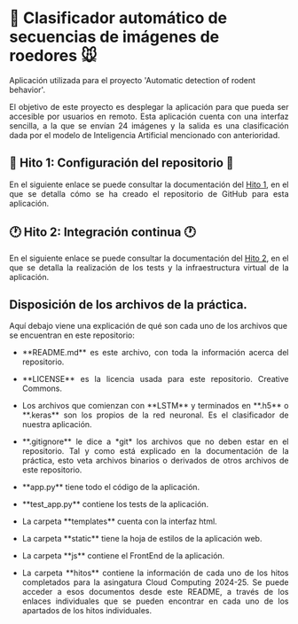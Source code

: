 # 🎰 Clasificador automático de secuencias de imágenes de roedores 🐭

Aplicación utilizada para el proyecto 'Automatic detection of rodent behavior'.

<p align="justify">El objetivo de este proyecto es desplegar la aplicación para que pueda ser accesible por usuarios en remoto. Esta aplicación cuenta con una interfaz sencilla, a la que se envían 24 imágenes y la salida es una clasificación dada por el modelo de Inteligencia Artificial mencionado con anterioridad.</p>

## 🔧 Hito 1: Configuración del repositorio 🔧

<p align="justify">En el siguiente enlace se puede consultar la documentación del <a href="https://github.com/Angburmun/image-sequence-classifier/blob/main/hitos/hito1.md">Hito 1</a>, en el que se detalla cómo se ha creado el repositorio de GitHub para esta aplicación.</p>

## 🕐 Hito 2: Integración continua 🕐

<p align="justify">En el siguiente enlace se puede consultar la documentación del <a href="https://github.com/Angburmun/image-sequence-classifier/blob/main/hitos/hito2.md">Hito 2</a>, en el que se detalla la realización de los tests y la infraestructura virtual de la aplicación.</p>

## Disposición de los archivos de la práctica.

  Aquí debajo viene una explicación de qué son cada uno de los archivos que se encuentran en este repositorio:
   - <p align="justify">**README.md** es este archivo, con toda la información acerca del repositorio.</p>
   - <p align="justify">**LICENSE** es la licencia usada para este repositorio. Creative Commons.</p>
   - <p align="justify">Los archivos que comienzan con **LSTM** y terminados en **.h5** o **.keras** son los propios de la red neuronal. Es el clasificador de nuestra aplicación.</p>
   - <p align="justify">**.gitignore** le dice a *git* los archivos que no deben estar en el repositorio. Tal y como está explicado en la documentación de la práctica, esto veta archivos binarios o derivados de otros archivos de este repositorio.</p>
   - <p align="justify">**app.py** tiene todo el código de la aplicación.</p>
   - <p align="justify">**test_app.py** contiene los tests de la aplicación.</p>
   - <p align="justify">La carpeta **templates** cuenta con la interfaz html.</p>
   - <p align="justify">La carpeta **static** tiene la hoja de estilos de la aplicación web.</p>
   - <p align="justify">La carpeta **js** contiene el FrontEnd de la aplicación.</p>
   - <p align="justify">La carpeta **hitos** contiene la información de cada uno de los hitos completados para la asingatura Cloud Computing 2024-25. Se puede acceder a esos documentos desde este README, a través de los enlaces individuales que se pueden encontrar en cada uno de los apartados de los hitos individuales.</p>
